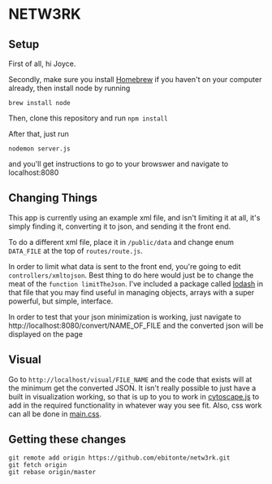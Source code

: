 # NETW3RK

## Setup
First of all, hi Joyce.

Secondly, make sure you install [Homebrew](http://brew.sh/) if you haven't on your computer already, then install node by running 
```
brew install node
```

Then, clone this repository and run ```npm install```

After that, just run 
```
nodemon server.js
``` 
and you'll get instructions to go to your browswer and navigate to localhost:8080

## Changing Things

This app is currently using an example xml file, and isn't limiting it at all, it's simply finding it, converting it to json, and sending it the front end.

To do a different xml file, place it in `/public/data` and change enum `DATA_FILE` at the top of `routes/route.js`.

In order to limit what data is sent to the front end, you're going to edit `controllers/xmltojson`. Best thing to do here would just be to change the meat of the `function limitTheJson`. I've included a package called [lodash](https://lodash.com/) in that file that you may find useful in managing objects, arrays with a super powerful, but simple, interface.

In order to test that your json minimization is working, just navigate to http://localhost:8080/convert/NAME_OF_FILE and the converted json will be displayed on the page

## Visual

Go to `http://localhost/visual/FILE_NAME` and the code that exists will at the minimum get the converted JSON. It isn't really possible to just have a built in visualization working, so that is up to you to work in [cytoscape.js](public/javascripts/cytoscape.js) to add in the required functionality in whatever way you see fit. Also, css work can all be done in [main.css](public/stylesheets/main.css).

## Getting these changes

```
git remote add origin https://github.com/ebitonte/netw3rk.git
git fetch origin
git rebase origin/master
```
